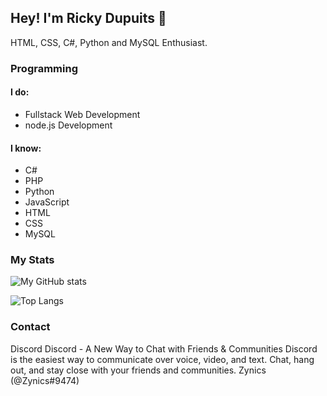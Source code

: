 ## Hey! I'm Ricky Dupuits 👋

HTML, CSS, C#, Python and MySQL Enthusiast.

### Programming

#### I do:

- Fullstack Web Development
- node.js Development

#### I know:

- C#
- PHP
- Python
- JavaScript
- HTML
- CSS
- MySQL

### My Stats

![My GitHub stats](https://github-readme-stats.vercel.app/api?username=RickyD045&count_private=true&show_icons=true&theme=radical)

![Top Langs](https://github-readme-stats.vercel.app/api/top-langs/?username=RickyD045&theme=radical)

### Contact

Discord
Discord - A New Way to Chat with Friends & Communities
Discord is the easiest way to communicate over voice, video, and text. Chat, hang out, and stay close with your friends and communities.
Zynics (@Zynics#9474)

